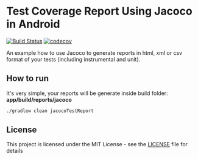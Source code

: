 # Test Coverage Report Using Jacoco in Android
[![Build Status](https://travis-ci.org/brunogabriel/TestCoverageReport-Android.svg?branch=master)](https://travis-ci.org/brunogabriel/TestCoverageReport-Android) [![codecov](https://codecov.io/gh/brunogabriel/TestCoverageReport-Android/branch/master/graph/badge.svg)](https://codecov.io/gh/brunogabriel/TestCoverageReport-Android)

An example how to use Jacoco to generate reports in html, xml or csv format of your tests (including instrumental and unit).

## How to run

It's very simple, your reports will be generate inside build folder: **app/build/reports/jacoco**

```bash
./gradlew clean jacocoTestReport
```

## License

This project is licensed under the MIT License - see the [LICENSE](LICENSE) file for details
